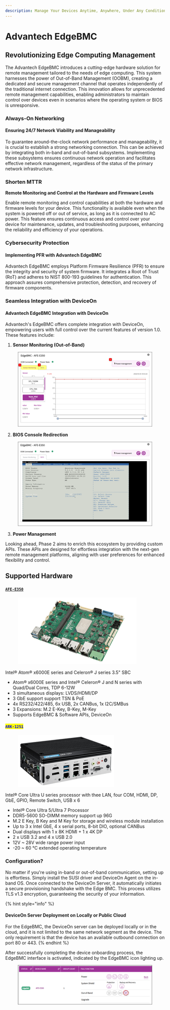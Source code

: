 ```yaml
---
description: Manage Your Devices Anytime, Anywhere, Under Any Condition
---
```


# Advantech EdgeBMC

## Revolutionizing Edge Computing Management

The Advantech EdgeBMC introduces a cutting-edge hardware solution for remote management tailored to the needs of edge computing. This system harnesses the power of Out-of-Band Management (OOBM), creating a dedicated and secure management channel that operates independently of the traditional internet connection. This innovation allows for unprecedented remote management capabilities, enabling administrators to maintain control over devices even in scenarios where the operating system or BIOS is unresponsive.

### Always-On Networking

#### Ensuring 24/7 Network Viability and Manageability

To guarantee around-the-clock network performance and manageability, it is crucial to establish a strong networking connection. This can be achieved by integrating both in-band and out-of-band subsystems. Implementing these subsystems ensures continuous network operation and facilitates effective network management, regardless of the status of the primary network infrastructure.

### Shorten MTTR

**Remote Monitoring and Control at the Hardware and Firmware Levels**

Enable remote monitoring and control capabilities at both the hardware and firmware levels for your device. This functionality is available even when the system is powered off or out of service, as long as it is connected to AC power. This feature ensures continuous access and control over your device for maintenance, updates, and troubleshooting purposes, enhancing the reliability and efficiency of your operations.

### Cybersecurity Protection

#### Implementing PFR with Advantech EdgeBMC

Advantech EdgeBMC employs Platform Firmware Resilience (PFR) to ensure the integrity and security of system firmware. It integrates a Root of Trust (RoT) and adheres to NIST 800-193 guidelines for authentication. This approach assures comprehensive protection, detection, and recovery of firmware components.

### Seamless Integration with DeviceOn

#### Advantech EdgeBMC Integration with DeviceOn

Advantech's EdgeBMC offers complete integration with DeviceOn, empowering users with full control over the current features of version 1.0. These features include:

1. **Sensor Monitoring (Out-of-Band)**

<figure><img src="../.gitbook/assets/image (138).png" alt=""><figcaption></figcaption></figure>

2. **BIOS Console Redirection**

<figure><img src="../.gitbook/assets/image (139).png" alt=""><figcaption></figcaption></figure>

3. **Power Management**

Looking ahead, Phase 2 aims to enrich this ecosystem by providing custom APIs. These APIs are designed for effortless integration with the next-gen remote management platforms, aligning with user preferences for enhanced flexibility and control.

## Supported Hardware

#### [`AFE-E350`](https://www.advantech.com/zh-tw/products/8a011db5-af04-48dc-bcd5-75a4bdd38c4d/afe-e350/mod_6385cb7d-2174-4788-8ccb-371732938583)

<figure><img src="../.gitbook/assets/image (135).png" alt="" width="375"><figcaption></figcaption></figure>

Intel® Atom® x6000E series and Celeron® J series 3.5" SBC

* Atom® x6000E series and Intel® Celeron® J and N series with Quad/Dual Cores, TDP 6-12W
* 3 simultaneous displays: LVDS/HDMI/DP
* 3 GbE support support TSN & PoE
* 4x RS232/422/485, 6x USB, 2x CANBus, 1x I2C/SMBus
* 3 Expansions: M.2 E-Key, B-Key, M-Key
* Supports EdgeBMC & Software APIs, DeviceOn

#### <mark style="color:blue;">`ARK-1251`</mark>

<figure><img src="../.gitbook/assets/image.png" alt="" width="303"><figcaption></figcaption></figure>

Intel® Core Ultra U series processor with thee LAN, four COM, HDMI, DP, GbE, GPIO, Remote Switch, USB x 6

* Intel® Core Ultra 5/Ultra 7 Processor
* DDR5-5600 SO-DIMM memory support up 96G
* M.2 E Key, B Key and M Key for storage and wireless module installation
* Up to 3 x Intel GbE, 4 x serial ports, 8-bit DIO, optional CANBus
* Dual displays with 1 x 8K HDMI + 1 x 4K DP
* 2 x USB 3.2 and 4 x USB 2.0
* 12V \~ 28V wide range power input
* -20 \~ 60 °C extended operating temperature

### Configuration?

No matter if you're using in-band or out-of-band communication, setting up is effortless. Simply install the SUSI driver and DeviceOn Agent on the in-band OS. Once connected to the DeviceOn Server, it automatically initiates a secure provisioning handshake with the Edge BMC. This process utilizes TLS v1.3 encryption, guaranteeing the security of your information.&#x20;

{% hint style="info" %}
#### DeviceOn Server Deployment on Locally or Public Cloud

For the EdgeBMC, the DeviceOn server can be deployed locally or in the cloud, and it is not limited to the same network segment as the device. The only requirement is that the device has an available outbound connection on port 80 or 443.
{% endhint %}

After successfully completing the device onboarding process, the EdgeBMC interface is activated, indicated by the EdgeBMC icon lighting up.

<figure><img src="../.gitbook/assets/image (136).png" alt=""><figcaption></figcaption></figure>

